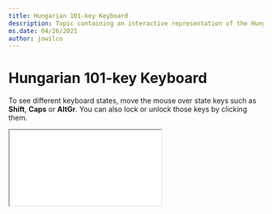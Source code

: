 ```yaml
--- 
title: Hungarian 101-key Keyboard 
description: Topic containing an interactive representation of the Hungarian 101-key Keyboard 
ms.date: 04/26/2021 
author: jowilco 
--- 
```

 
# Hungarian 101-key Keyboard 
 
To see different keyboard states, move the mouse over state keys such as **Shift**, **Caps** or **AltGr**. You can also lock or unlock those keys by clicking them. 
 
<iframe src="kbdhu1.html"></iframe> 
